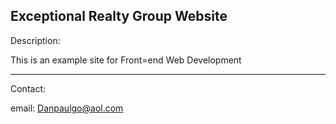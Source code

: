 Exceptional Realty Group Website
---

Description:

This is an example site for Front=end Web Development

---

Contact:

email: Danpaulgo@aol.com